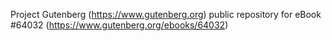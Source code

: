 Project Gutenberg (https://www.gutenberg.org) public repository for eBook #64032 (https://www.gutenberg.org/ebooks/64032)
